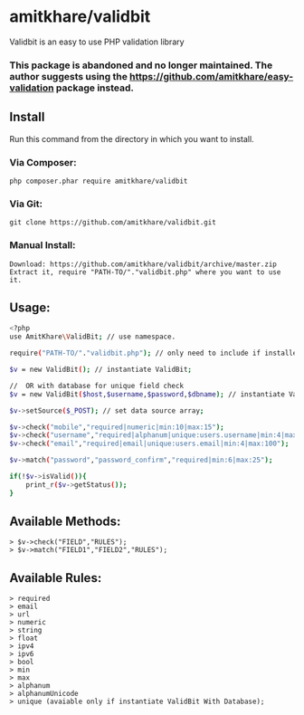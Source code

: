 # amitkhare/validbit
Validbit is an easy to use PHP validation library
### This package is abandoned and no longer maintained. The author suggests using the https://github.com/amitkhare/easy-validation package instead.
## Install

Run this command from the directory in which you want to install.

### Via Composer:

    php composer.phar require amitkhare/validbit

### Via Git:

    git clone https://github.com/amitkhare/validbit.git

### Manual Install:

    Download: https://github.com/amitkhare/validbit/archive/master.zip
    Extract it, require "PATH-TO/"."validbit.php" where you want to use it.

## Usage:
```sh
<?php
use AmitKhare\ValidBit; // use namespace.

require("PATH-TO/"."validbit.php"); // only need to include if installed manually.

$v = new ValidBit(); // instantiate ValidBit;

//  OR with database for unique field check
$v = new ValidBit($host,$username,$password,$dbname); // instantiate ValidBit With Database features;

$v->setSource($_POST); // set data source array;

$v->check("mobile","required|numeric|min:10|max:15");
$v->check("username","required|alphanum|unique:users.username|min:4|max:20");
$v->check("email","required|email|unique:users.email|min:4|max:100");

$v->match("password","password_confirm","required|min:6|max:25");

if(!$v->isValid()){
    print_r($v->getStatus());
}
```
## Available Methods:
    > $v->check("FIELD","RULES");
    > $v->match("FIELD1","FIELD2","RULES");

## Available Rules:
    > required
    > email
    > url
    > numeric
    > string
    > float
    > ipv4
    > ipv6
    > bool
    > min
    > max
    > alphanum
    > alphanumUnicode
    > unique (avaiable only if instantiate ValidBit With Database);
